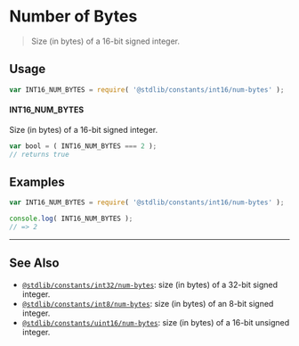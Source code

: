 <!--

@license Apache-2.0

Copyright (c) 2018 The Stdlib Authors.

Licensed under the Apache License, Version 2.0 (the "License");
you may not use this file except in compliance with the License.
You may obtain a copy of the License at

   http://www.apache.org/licenses/LICENSE-2.0

Unless required by applicable law or agreed to in writing, software
distributed under the License is distributed on an "AS IS" BASIS,
WITHOUT WARRANTIES OR CONDITIONS OF ANY KIND, either express or implied.
See the License for the specific language governing permissions and
limitations under the License.

-->

# Number of Bytes

> Size (in bytes) of a 16-bit signed integer.

<section class="usage">

## Usage

```javascript
var INT16_NUM_BYTES = require( '@stdlib/constants/int16/num-bytes' );
```

#### INT16_NUM_BYTES

Size (in bytes) of a 16-bit signed integer.

```javascript
var bool = ( INT16_NUM_BYTES === 2 );
// returns true
```

</section>

<!-- /.usage -->

<section class="examples">

## Examples

<!-- TODO: better example -->

<!-- eslint no-undef: "error" -->

```javascript
var INT16_NUM_BYTES = require( '@stdlib/constants/int16/num-bytes' );

console.log( INT16_NUM_BYTES );
// => 2
```

</section>

<!-- /.examples -->

<!-- Section for related `stdlib` packages. Do not manually edit this section, as it is automatically populated. -->

<section class="related">

* * *

## See Also

-   <span class="package-name">[`@stdlib/constants/int32/num-bytes`][@stdlib/constants/int32/num-bytes]</span><span class="delimiter">: </span><span class="description">size (in bytes) of a 32-bit signed integer.</span>
-   <span class="package-name">[`@stdlib/constants/int8/num-bytes`][@stdlib/constants/int8/num-bytes]</span><span class="delimiter">: </span><span class="description">size (in bytes) of an 8-bit signed integer.</span>
-   <span class="package-name">[`@stdlib/constants/uint16/num-bytes`][@stdlib/constants/uint16/num-bytes]</span><span class="delimiter">: </span><span class="description">size (in bytes) of a 16-bit unsigned integer.</span>

</section>

<!-- /.related -->

<!-- Section for all links. Make sure to keep an empty line after the `section` element and another before the `/section` close. -->

<section class="links">

<!-- <related-links> -->

[@stdlib/constants/int32/num-bytes]: https://github.com/stdlib-js/stdlib/tree/develop/lib/node_modules/%40stdlib/constants/int32/num-bytes

[@stdlib/constants/int8/num-bytes]: https://github.com/stdlib-js/stdlib/tree/develop/lib/node_modules/%40stdlib/constants/int8/num-bytes

[@stdlib/constants/uint16/num-bytes]: https://github.com/stdlib-js/stdlib/tree/develop/lib/node_modules/%40stdlib/constants/uint16/num-bytes

<!-- </related-links> -->

</section>

<!-- /.links -->
